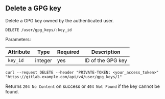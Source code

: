 ## Delete a GPG key

Delete a GPG key owned by the authenticated user.

```plaintext
DELETE /user/gpg_keys/:key_id
```

Parameters:

| Attribute | Type    | Required | Description           |
| --------- | ------- | -------- | --------------------- |
| `key_id`  | integer | yes      | ID of the GPG key |

```shell
curl --request DELETE --header "PRIVATE-TOKEN: <your_access_token>" "https://gitlab.example.com/api/v4/user/gpg_keys/1"
```

Returns `204 No Content` on success or `404 Not Found` if the key cannot be found.


